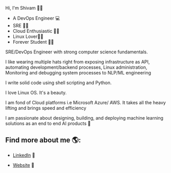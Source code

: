 
Hi, I'm Shivam 👋🏾  
- A DevOps Engineer 💻 
- SRE 👨‍💻
- Cloud Enthusiastic 👨‍🚀
- Linux Lover👩‍🌾
- Forever Student 👨‍🎓

SRE/DevOps Engineer with strong computer science fundamentals.

I like wearing multiple hats right from exposing infrastructure as API, automating development/backend processes, Linux administration, Monitoring and debugging system processes to NLP/ML engineering

I write solid code using shell scripting and Python.

I love Linux OS. It's a beauty.

I am fond of Cloud platforms i.e Microsoft Azure/ AWS. It takes all the heavy lifting and brings speed and efficiency

I am passionate about designing, building, and deploying machine learning solutions as an end to end AI products 🎩


## Find more about me 🌎: 

- <a href="https://www.linkedin.com/in/shivam-malhotra-20099696/">LinkedIn</a> 💼

- <a href="https://www.shivam-malhotra.com//">Website</a> 💼
